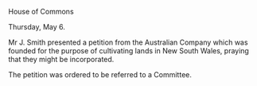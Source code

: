 House of CommonsThursday, May 6.Mr J. Smith  presented a petition from the Australian Company which was founded for the purpose of cultivating lands in New South Wales, praying that they might be incorporated.The petition was ordered to be referred to a Committee.